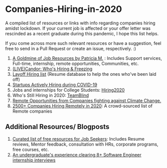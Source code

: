 # Companies-Hiring-in-2020
A compiled list of resources or links with info regarding companies hiring amidst lockdown. If your current job is affected or your offer letter was rescinded as a recent graduate during this pandemic, I hope this list helps.  

If you come across more such relevant resources or have a suggestion, feel free to send in a Pull Request or create an issue, respectively. :)

1. [A Goldmine of Job Resources by Patricia M.](https://docs.google.com/spreadsheets/d/1bbGCingPw5rnUTyC1WFcPq167rKR4ZaAEzm67ozjbds/htmlview) : Includes Support services, Full-time, internship, remote opportunities, Communities, etc.
1. [(LIVE)Candor: Who's Hiring & Freezing](https://candor.co/hiring-freezes/)
1. [Layoff Hiring list](https://candor.co/layoff-list/) (Resume database to help the ones who've been laid off)
1. [Startups Actively Hiring during COVID-19](https://docs.google.com/spreadsheets/d/15vTgoKSDjOsyvyh_MMHyPN1kUBdkUlZFV_mQCmfF89Y/htmlview#)
1. Jobs and internships for College Students: [Hiring2020](https://github.com/gcreddy42/hiring2020)
1. Who's Still Hiring in 2020: [TeamBlind](https://www.teamblind.com/whoshiring)
1. [Remote Opportunities from Companies fighting against Climate Change.](https://climate.careers/jobs/?q&l=remote)
1. [2500+ Companies Hiring Remotely in 2020](https://remotive.io/remote-companies): A crowd-sourced list of Remote companies


## Additional Resources/ Blogposts

1. [Curated list of free resources for Job Seekers](https://docs.google.com/spreadsheets/d/1HPZelBxsFJraQ0MgUHha6RRttkXvJKDBN0ihSUbeAIY/edit?fbclid=IwAR0pOX7tIkeru7NE9Evkwp4SqpfvvsJRGUPvAzIomaDW9Wv1UBMyMGTMWNk#gid=0): Includes Resume reviews, Mentor feedback, consultation with HRs, corporate programs, free courses, etc.
1. [An undergraduate's experience clearing 8+ Software Engineer internship interviews](https://naman.sh/software-engineer-internship-interviews/)

